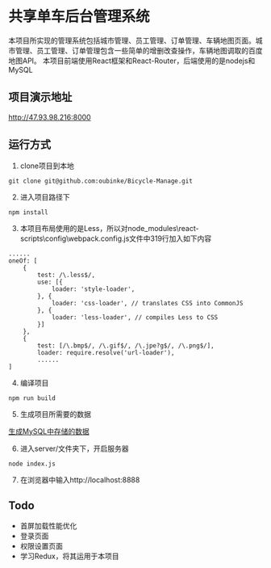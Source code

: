 # 共享单车后台管理系统
本项目所实现的管理系统包括城市管理、员工管理、订单管理、车辆地图页面。城市管理、员工管理、订单管理包含一些简单的增删改查操作，车辆地图调取的百度地图API。
本项目前端使用React框架和React-Router，后端使用的是nodejs和MySQL

## 项目演示地址
http://47.93.98.216:8000

## 运行方式

1. clone项目到本地
```
git clone git@github.com:oubinke/Bicycle-Manage.git
```    
2. 进入项目路径下
```
npm install
```
3. 本项目布局使用的是Less，所以对node_modules\react-scripts\config\webpack.config.js文件中319行加入如下内容
```
......
oneOf: [
    {
        test: /\.less$/,
        use: [{
            loader: 'style-loader',
        }, {
            loader: 'css-loader', // translates CSS into CommonJS
        }, {
            loader: 'less-loader', // compiles Less to CSS
        }]
    },
    {
        test: [/\.bmp$/, /\.gif$/, /\.jpe?g$/, /\.png$/],
        loader: require.resolve('url-loader'),
        ......
]
```
4. 编译项目
```
npm run build
```
5. 生成项目所需要的数据

[生成MySQL中存储的数据](./util/README.md)

6. 进入server/文件夹下，开启服务器
```
node index.js
```
7. 在浏览器中输入http://localhost:8888


## Todo
* 首屏加载性能优化
* 登录页面
* 权限设置页面
* 学习Redux，将其运用于本项目
